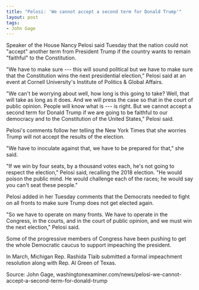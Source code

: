 ```yaml
---
title: "Pelosi: 'We cannot accept a second term for Donald Trump'"
layout: post
tags:
- John Gage
---
```


Speaker of the House Nancy Pelosi said Tuesday that the nation could not "accept" another term from President Trump if the country wants to remain "faithful" to the Constitution.

"We have to make sure --- this will sound political but we have to make sure that the Constitution wins the next presidential election," Pelosi said at an event at Cornell University's Institute of Politics &amp; Global Affairs.

"We can't be worrying about well, how long is this going to take? Well, that will take as long as it does. And we will press the case so that in the court of public opinion. People will know what is --- is right. But we cannot accept a second term for Donald Trump if we are going to be faithful to our democracy and to the Constitution of the United States," Pelosi said.

Pelosi's comments follow her telling the New York Times that she worries Trump will not accept the results of the election.

"We have to inoculate against that, we have to be prepared for that," she said.

"If we win by four seats, by a thousand votes each, he's not going to respect the election," Pelosi said, recalling the 2018 election. "He would poison the public mind. He would challenge each of the races; he would say you can't seat these people."

Pelosi added in her Tuesday comments that the Democrats needed to fight on all fronts to make sure Trump does not get elected again.

"So we have to operate on many fronts. We have to operate in the Congress, in the courts, and in the court of public opinion, and we must win the next election," Pelosi said.

Some of the progressive members of Congress have been pushing to get the whole Democratic caucus to support impeaching the president.

In March, Michigan Rep. Rashida Tlaib submitted a formal impeachment resolution along with Rep. Al Green of Texas.

Source: John Gage, washingtonexaminer.com/news/pelosi-we-cannot-accept-a-second-term-for-donald-trump
